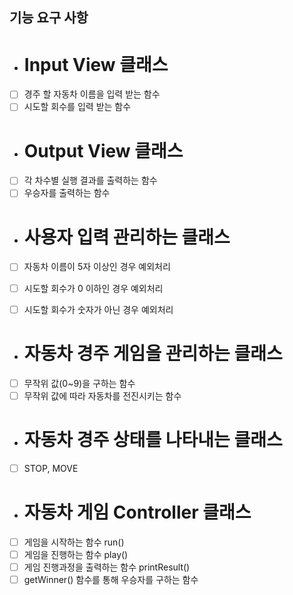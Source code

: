 ## 기능 요구 사항

- # Input View 클래스
- [ ] 경주 할 자동차 이름을 입력 받는 함수
- [ ] 시도할 회수를 입력 받는 함수

- # Output View 클래스
- [ ] 각 차수별 실행 결과를 출력하는 함수
- [ ] 우승자를 출력하는 함수

- # 사용자 입력 관리하는 클래스
- [ ] 자동차 이름이 5자 이상인 경우 예외처리
- [ ] 시도할 회수가 0 이하인 경우 예외처리
- [ ] 시도할 회수가 숫자가 아닌 경우 예외처리


- # 자동차 경주 게임을 관리하는 클래스
- [ ] 무작위 값(0~9)을 구하는 함수
- [ ] 무작위 값에 따라 자동차를 전진시키는 함수

- # 자동차 경주 상태를 나타내는 클래스
- [ ] STOP, MOVE

- # 자동차 게임 Controller 클래스
- [ ] 게임을 시작하는 함수 run()
- [ ] 게임을 진행하는 함수 play()
- [ ] 게임 진행과정을 출력하는 함수 printResult()
- [ ] getWinner() 함수를 통해 우승자를 구하는 함수
